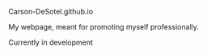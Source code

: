Carson-DeSotel.github.io

My webpage, meant for promoting myself professionally.

Currently in development
